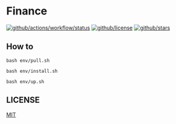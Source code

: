 # Finance

[![github/actions/workflow/status](https://img.shields.io/github/actions/workflow/status/brtmvdl/finance/docker-push.yml)](https://img.shields.io/github/actions/workflow/status/brtmvdl/finance/docker-push.yml) [![github/license](https://img.shields.io/github/license/brtmvdl/finance)](https://img.shields.io/github/license/brtmvdl/finance) [![github/stars](https://img.shields.io/github/stars/brtmvdl/finance?style=social)](https://img.shields.io/github/stars/brtmvdl/antify?style=social)

## How to

```
bash env/pull.sh

bash env/install.sh

bash env/up.sh
```

## LICENSE

[MIT](./LICENSE)
